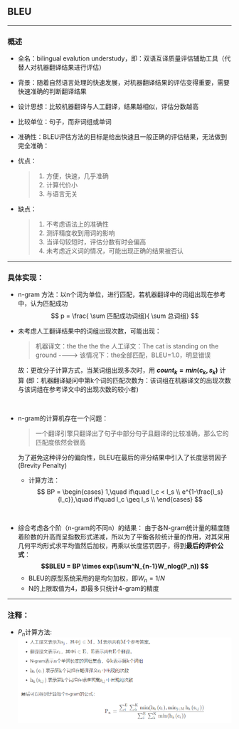 ## BLEU 

****
### 概述
* 全名：bilingual evalution understudy，即：双语互译质量评估辅助工具（代替人对机器翻译结果进行评估）
* 背景：随着自然语言处理的快速发展，对机器翻译结果的评估变得重要，需要快速准确的判断翻译结果
* 设计思想：比较机器翻译与人工翻译，结果越相似，评估分数越高

* 比较单位：句子，而非词组或单词
* 准确性：BLEU评估方法的目标是给出快速且一般正确的评估结果，无法做到完全准确：
* 优点：
  > 1. 方便，快速，几乎准确
  > 2. 计算代价小
  > 3. 与语言无关

* 缺点：
  > 1. 不考虑语法上的准确性
  > 2. 测评精度收到用词的影响
  > 3. 当译句较短时，评估分数有时会偏高
  > 4. 未考虑近义词的情况，可能出现正确的结果被否认

***
### 具体实现：
* n-gram 方法：以n个词为单位，进行匹配，若机器翻译中的词组出现在参考中，认为匹配成功
  $$
  p = \frac{ \sum 匹配成功词组}{ \sum 总词组}
  $$

* 未考虑人工翻译结果中的词组出现次数，可能出现：
  > 机器译文：the the the the 
  人工译文：The cat is standing on the ground
  ---->  该情况下：the全部匹配，BLEU=1.0，明显错误

    故：更改分子计算方式，当某词组出现多次时，用 **$count_{k} = min(c_k,s_k)$** 计算
    (即：机器翻译疑问中第k个词的匹配次数为：该词组在机器译文的出现次数与该词组在参考译文中的出现次数的较小者)
  

</br>

* n-gram的计算机存在一个问题：
  > 一个翻译引擎只翻译出了句子中部分句子且翻译的比较准确，那么它的匹配度依然会很高
  
  为了避免这种评分的偏向性，BLEU在最后的评分结果中引入了长度惩罚因子(Brevity Penalty)
  
  * 计算方法：
  $$
  BP = \begin{cases}
  1,\quad if\quad l_c < l_s \\ 
  e^{1-\frac{l_s}{l_c}},\quad if\quad l_c \geq l_s \\
  \end{cases}
  $$

</br>

* 综合考虑各个阶（n-gram的不同n）的结果：
  由于各N-gram统计量的精度随着阶数的升高而呈指数形式递减，所以为了平衡各阶统计量的作用，对其采用几何平均形式求平均值然后加权，再乘以长度惩罚因子，得到**最后的评价公式**：
  **$$BLEU = BP \times exp(\sum^N_{n-1}W_nlog(P_n))     $$**
  * BLEU的原型系统采用的是均匀加权，即$W_n = 1 / N$
  * N的上限取值为4，即最多只统计4-gram的精度

***
### 注释：
  * $P_n$计算方法:
    ![Alt text](pictures/image_bleu1.png)



